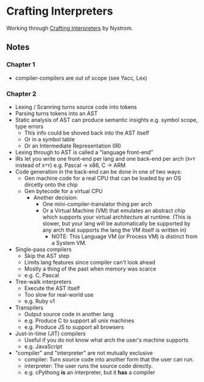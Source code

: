 # Crafting Interpreters

Working through [Crafting Interpreters](https://craftinginterpreters.com/) by Nystrom.

## Notes

### Chapter 1

- compiler-compilers are out of scope (see Yacc, Lex)

### Chapter 2

- Lexing / Scanning turns source code into tokens
- Parsing turns tokens into an AST
- Static analysis of AST can produce semantic insights e.g. symbol scope, type errors
  - This info could be shoved back into the AST itself
  - Or in a symbol table
  - Or an Intermediate Representation (IR)
- Lexing through to AST is called a "language front-end"
- IRs let you write one front-end per lang and one back-end per arch (`X+Y` instead of `X*Y`) e.g. Pascal -> x86, C -> ARM
- Code generation in the back-end can be done in one of two ways:
  - Gen machine code for a real CPU that can be loaded by an OS dircetly onto the chip
  - Gen bytecode for a virtual CPU
    - Another decision:
      - One mini-compiler-translator thing per arch
      - Or a Virtual Machine (VM) that emulates an abstract chip which supports your virtual architecture at runtime. (This is slower, but your lang will be automatically be supported by any arch that supports the lang the VM itself is written in)
        - NOTE: This Language VM (or Process VM) is distinct from a System VM.
- Single-pass compilers
  - Skip the AST step
  - Limits lang features since compiler can't look ahead
  - Mostly a thing of the past when memory was scarce
  - e.g. C, Pascal
- Tree-walk interpreters
  - Execute the AST itself
  - Too slow for real-world use
  - e.g. Ruby v1
- Transpilers
  - Output source code in another lang
  - e.g. Produce C to support all unix machines
  - e.g. Produce JS to support all browsers
- Just-in-time (JIT) compilers
  - Useful if you do not know what arch the user's machine supports
  - e.g. JavaScript
- "compiler" and "interpreter" are not mutually exclusive
  - compiler: Turn source code into another form that the user can run.
  - interpreter: The user runs the source code directly.
  - e.g. cPythong **is** an interpreter, but it **has** a compiler
